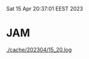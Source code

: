 Sat 15 Apr 20:37:01 EEST 2023
# JAM
<a href='./cache/202304/15_20.log'>./cache/202304/15_20.log</a>
